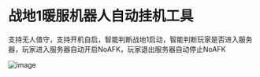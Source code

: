 # 战地1暖服机器人自动挂机工具

支持无人值守，支持开机自启，智能判断战地1启动，智能判断玩家是否进入服务器，玩家进入服务器自动开启NoAFK，玩家退出服务器自动停止NoAFK

![image](https://user-images.githubusercontent.com/28080853/190879845-dbc9edee-897d-493e-97f4-a762a7d90480.png)
